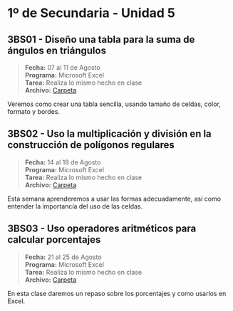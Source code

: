 # 1º de Secundaria - Unidad 5

## 3BS01 - Diseño una tabla para la suma de ángulos en triángulos

> **Fecha:** 07 al 11 de Agosto<br> **Programa:** Microsoft Excel<br> **Tarea:** Realiza lo mismo hecho en clase<br> **Archivo:** [Carpeta](https://app.box.com/s/3yelumaa4ifg1d9uurs0lnixdg5p338i)

Veremos como crear una tabla sencilla, usando tamaño de celdas, color, formato y bordes. 

## 3BS02 - Uso la multiplicación y división en la construcción de polígonos regulares

> **Fecha:** 14 al 18 de Agosto<br> **Programa:** Microsoft Excel<br> **Tarea:** Realiza lo mismo hecho en clase<br> **Archivo:** [Carpeta](https://app.box.com/s/3yelumaa4ifg1d9uurs0lnixdg5p338i)

Esta semana aprenderemos a usar las formas adecuadamente, así como entender la importancía del uso de las celdas.

<div class="currentTheme">

## 3BS03 - Uso operadores aritméticos para calcular porcentajes

> **Fecha:** 21 al 25 de Agosto<br> **Programa:** Microsoft Excel<br> **Tarea:** Realiza lo mismo hecho en clase<br> **Archivo:** [Carpeta](https://app.box.com/s/3yelumaa4ifg1d9uurs0lnixdg5p338i)

En esta clase daremos un repaso sobre los porcentajes y como usarlos en Excel.

</div>